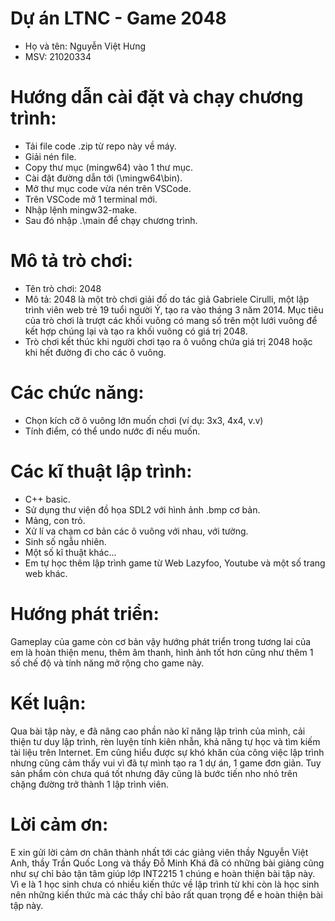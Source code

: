 # Dự án LTNC - Game 2048
- Họ và tên: Nguyễn Việt Hưng
- MSV: 21020334
# Hướng dẫn cài đặt và chạy chương trình:
- Tải file code .zip từ repo này về máy.
- Giải nén file.
- Copy thư mục (mingw64) vào 1 thư mục.
- Cài đặt đường dẫn tới (\mingw64\bin).
- Mở thư mục code vừa nén trên VSCode.
- Trên VSCode mở 1 terminal mới.
- Nhập lệnh mingw32-make.
- Sau đó nhập .\main để chạy chương trình.
# Mô tả trò chơi:
- Tên trò chơi: 2048
- Mô tả: 2048 là một trò chơi giải đố do tác giả Gabriele Cirulli, một lập trình viên web trẻ 19 tuổi người Ý, tạo ra vào tháng 3 năm 2014. Mục tiêu của trò chơi là trượt các khối vuông có mang số trên một lưới vuông để kết hợp chúng lại và tạo ra khối vuông có giá trị 2048.
- Trò chơi kết thúc khi người chơi tạo ra ô vuông chứa giá trị 2048 hoặc khi hết đường đi cho các ô vuông.
# Các chức năng:
- Chọn kích cỡ ô vuông lớn muốn chơi (ví dụ: 3x3, 4x4, v.v)
- Tính điểm, có thể undo nước đi nếu muốn.
# Các kĩ thuật lập trình:
- C++ basic.
- Sử dụng thư viện đồ họa SDL2 với hình ảnh .bmp cơ bản.
- Mảng, con trỏ.
- Xử lí va chạm cơ bản các ô vuông với nhau, với tường.
- Sinh số ngẫu nhiên.
- Một số kĩ thuật khác...
- Em tự học thêm lập trình game từ Web Lazyfoo, Youtube và một số trang web khác.
# Hướng phát triển:
Gameplay của game còn cơ bản vậy hướng phát triển trong tương lai của em là hoàn thiện menu, thêm âm thanh, hình ảnh tốt hơn cũng như thêm 1 số chế độ và tính năng mở rộng cho game này.
# Kết luận:
Qua bài tập này, e đã nâng cao phần nào kĩ năng lập trình của mình, cải thiện tư duy lập trình, rèn luyện tính kiên nhẫn, khả năng tự học và tìm kiếm tài liệu trên Internet. Em cũng hiểu được sự khó khăn của công việc lập trình nhưng cũng cảm thấy vui vì đã tự mình tạo ra 1 dự án, 1 game đơn giản. Tuy sản phẩm còn chưa quá tốt nhưng đây cũng là bước tiến nho nhỏ trên chặng đường trở thành 1 lập trình viên.
# Lời cảm ơn:
E xin gửi lời cảm ơn chân thành nhất tới các giảng viên thầy Nguyễn Việt Anh, thầy Trần Quốc Long và thầy Đỗ Minh Khá đã có những bài giảng cũng như sự chỉ bảo tận tâm giúp lớp INT2215 1 chúng e hoàn thiện bài tập này. Vì e là 1 học sinh chưa có nhiều kiến thức về lập trình từ khi còn là học sinh nên những kiến thức mà các thầy chỉ bảo rất quan trọng để e hoàn thiện bài tập này.
